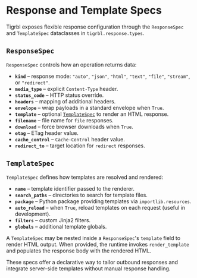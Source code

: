 # Response and Template Specs

Tigrbl exposes flexible response configuration through the `ResponseSpec` and `TemplateSpec` dataclasses in `tigrbl.response.types`.

## `ResponseSpec`

`ResponseSpec` controls how an operation returns data:

- **`kind`** – response mode: `"auto"`, `"json"`, `"html"`, `"text"`, `"file"`, `"stream"`, or `"redirect"`.
- **`media_type`** – explicit `Content-Type` header.
- **`status_code`** – HTTP status override.
- **`headers`** – mapping of additional headers.
- **`envelope`** – wrap payloads in a standard envelope when `True`.
- **`template`** – optional [`TemplateSpec`](#templatespec) to render an HTML response.
- **`filename`** – file name for `file` responses.
- **`download`** – force browser downloads when `True`.
- **`etag`** – ETag header value.
- **`cache_control`** – `Cache-Control` header value.
- **`redirect_to`** – target location for `redirect` responses.

## `TemplateSpec`

`TemplateSpec` defines how templates are resolved and rendered:

- **`name`** – template identifier passed to the renderer.
- **`search_paths`** – directories to search for template files.
- **`package`** – Python package providing templates via `importlib.resources`.
- **`auto_reload`** – when `True`, reload templates on each request (useful in development).
- **`filters`** – custom Jinja2 filters.
- **`globals`** – additional template globals.

A `TemplateSpec` may be nested inside a `ResponseSpec`'s `template` field to render HTML output. When provided, the runtime invokes `render_template` and populates the response body with the rendered HTML.

These specs offer a declarative way to tailor outbound responses and integrate server-side templates without manual response handling.
